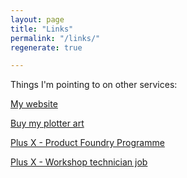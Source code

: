 ```yaml
---
layout: page
title: "Links"
permalink: "/links/"
regenerate: true

---
```


Things I'm pointing to on other services:

[My website](https://andrewsleigh.com)

[Buy my plotter art](https://penuppendown.square.site)

[Plus X - Product Foundry Programme](https://www.briteinnovation.co.uk/product-foundry)

[Plus X - Workshop technician job](https://careers.plusx.space/en/jobs/60893)
